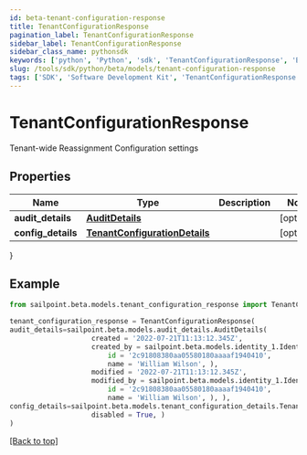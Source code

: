 ```yaml
---
id: beta-tenant-configuration-response
title: TenantConfigurationResponse
pagination_label: TenantConfigurationResponse
sidebar_label: TenantConfigurationResponse
sidebar_class_name: pythonsdk
keywords: ['python', 'Python', 'sdk', 'TenantConfigurationResponse', 'BetaTenantConfigurationResponse'] 
slug: /tools/sdk/python/beta/models/tenant-configuration-response
tags: ['SDK', 'Software Development Kit', 'TenantConfigurationResponse', 'BetaTenantConfigurationResponse']
---
```


# TenantConfigurationResponse

Tenant-wide Reassignment Configuration settings

## Properties

Name | Type | Description | Notes
------------ | ------------- | ------------- | -------------
**audit_details** | [**AuditDetails**](audit-details) |  | [optional] 
**config_details** | [**TenantConfigurationDetails**](tenant-configuration-details) |  | [optional] 
}

## Example

```python
from sailpoint.beta.models.tenant_configuration_response import TenantConfigurationResponse

tenant_configuration_response = TenantConfigurationResponse(
audit_details=sailpoint.beta.models.audit_details.AuditDetails(
                    created = '2022-07-21T11:13:12.345Z', 
                    created_by = sailpoint.beta.models.identity_1.Identity_1(
                        id = '2c91808380aa05580180aaaaf1940410', 
                        name = 'William Wilson', ), 
                    modified = '2022-07-21T11:13:12.345Z', 
                    modified_by = sailpoint.beta.models.identity_1.Identity_1(
                        id = '2c91808380aa05580180aaaaf1940410', 
                        name = 'William Wilson', ), ),
config_details=sailpoint.beta.models.tenant_configuration_details.TenantConfigurationDetails(
                    disabled = True, )
)

```
[[Back to top]](#) 

